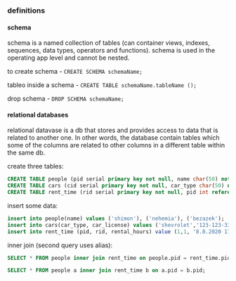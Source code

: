 ### definitions

#### schema

schema is a named collection of tables (can container views, indexes, sequences, data types, operators and functions). schema is used in the operating app level and cannot be nested.

to create schema - ```CREATE SCHEMA schemaName;```

tableo inside a schema - ```CREATE TABLE schemaName.tableName ();```

drop schema - ```DROP SCHEMA schemaName;```


#### relational databases

relational datavase is a db that stores and provides access to data that is related to another one. In other words, the database contain tables which some of the columns are related to other columns in a different table within the same db.

create three tables:

``` SQL
CREATE TABLE people (pid serial primary key not null, name char(50) not null);
CREATE TABLE cars (cid serial primary key not null, car_type char(50) not null, car_license text not null);
CREATE TABLE rent_time (rid serial primary key not null, pid int references people(pid), cid int references cars(cid), rental_hours char(50));
```

insert some data:
``` SQL
insert into people(name) values ('shimon'), ('nehemia'), ('bezazek');
insert into cars(car_type, car_license) values ('shevrolet','123-123-33'), ('renault', '123-124-44');
insert into rent_time (pid, rid, rental_hours) value (1,1, '8.8.2020 17:00 - 12.8.2020 18:00'), (2,1, '20.7.2020 11:00 - 22.7.2020 17:00);
```

inner join (second query uses alias):
``` SQL
SELECT * FROM people inner join rent_time on people.pid = rent_time.pid;

SELECT * FROM people a inner join rent_time b on a.pid = b.pid;
```